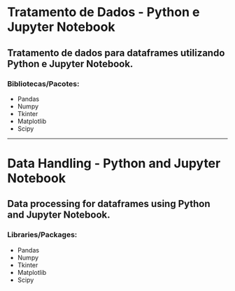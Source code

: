 # Tratamento de Dados - Python e Jupyter Notebook

## Tratamento de dados para dataframes utilizando Python e Jupyter Notebook.

### Bibliotecas/Pacotes:


<ul>
<li>Pandas</li>
<li>Numpy</li>
<li>Tkinter</li>
<li>Matplotlib</li>
<li>Scipy</li>
</ul>

-----------

# Data Handling - Python and Jupyter Notebook

## Data processing for dataframes using Python and Jupyter Notebook.

### Libraries/Packages:

<ul>
<li>Pandas</li>
<li>Numpy</li>
<li>Tkinter</li>
<li>Matplotlib</li>
<li>Scipy</li>
</ul>
